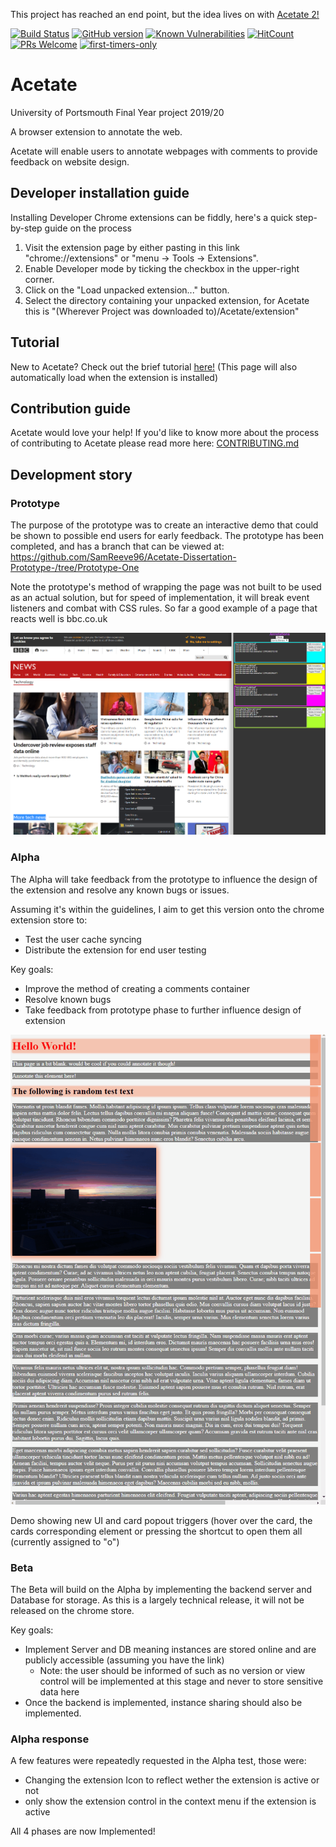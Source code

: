 This project has reached an end point, but the idea lives on with [Acetate 2!](https://github.com/SamReeve96/Acetate)

[![Build Status](https://travis-ci.org/SamReeve96/Acetate.svg?branch=master)](https://travis-ci.org/SamReeve96/Acetate)
[![GitHub version](https://badge.fury.io/gh/SamReeve96%2FAcetate.svg)](https://badge.fury.io/gh/SamReeve96%2FAcetate)
[![Known Vulnerabilities](https://snyk.io/test/github/SamReeve96/Acetate/badge.svg)](https://snyk.io/test/github/SamReeve96/Acetate)
[![HitCount](http://hits.dwyl.com/SamReeve96/Acetate.svg)](http://hits.dwyl.com/SamReeve96/Acetate)
[![PRs Welcome](https://img.shields.io/badge/PRs-welcome-brightgreen.svg?style=flat-square)](http://makeapullrequest.com)
[![first-timers-only](https://img.shields.io/badge/first--timers--only-friendly-blue.svg?style=flat-square)](https://www.firsttimersonly.com/)

# Acetate

University of Portsmouth Final Year project 2019/20

A browser extension to annotate the web.

Acetate will enable users to annotate webpages with comments to provide feedback on website design.

## Developer installation guide
Installing Developer Chrome extensions can be fiddly, here's a quick step-by-step guide on the process
1. Visit the extension page by either pasting in this link "chrome://extensions" or "menu -> Tools -> Extensions".
2. Enable Developer mode by ticking the checkbox in the upper-right corner.
3. Click on the "Load unpacked extension..." button.
4. Select the directory containing your unpacked extension, for Acetate this is "(Wherever Project was downloaded to)/Acetate/extension"

## Tutorial
New to Acetate? Check out the brief tutorial [here!](https://acetate-34616.web.app/Tutorial/) (This page will also automatically load when the extension is installed)

## Contribution guide
Acetate would love your help! 
If you'd like to know more about the process of contributing to Acetate please read more here: [CONTRIBUTING.md](https://github.com/SamReeve96/Acetate-Dissertation-Prototype-/blob/master/CONTRIBUTING.md)

## Development story
### Prototype

The purpose of the prototype was to create an interactive demo that could be shown to possible end users for early feedback. The prototype has been completed, and has a branch that can be viewed at: https://github.com/SamReeve96/Acetate-Dissertation-Prototype-/tree/Prototype-One

Note the prototype's method of wrapping the page was not built to be used as an actual solution, but for speed of implementation, it will break event listeners and combat with CSS rules. So far a good example of a page that reacts well is bbc.co.uk

![Image of Prototype](https://github.com/SamReeve96/Acetate-Dissertation-Prototype-/blob/master/Misc%20Resources/Images/PrototypeOneScreenshot-20012020.png?raw=true)

### Alpha
The Alpha will take feedback from the prototype to influence the design of the extension and resolve any known bugs or issues.

Assuming it's within the guidelines, I aim to get this version onto the chrome extension store to:
- Test the user cache syncing 
- Distribute the extension for end user testing

Key goals:
- Improve the method of creating a comments container
- Resolve known bugs
- Take feedback from prototype phase to further influence design of extension

![Image of Alpha UI update](https://github.com/SamReeve96/Acetate-Dissertation-Prototype-/blob/master/Misc%20Resources/Images/AcetateUIAlphaUpdate.gif?raw=true)

Demo showing new UI and card popout triggers (hover over the card, the cards corresponding element or pressing the shortcut to open them all (currently assigned to "o")

### Beta
The Beta will build on the Alpha by implementing the backend server and Database for storage. As this is a largely technical release, it will not be released on the chrome store.

Key goals:
- Implement Server and DB meaning instances are stored online and are publicly accessible (assuming you have the link)
  - Note: the user should be informed of such as no version or view control will be implemented at this stage and never to store sensitive data here
- Once the backend is implemented, instance sharing should also be implemented.


### Alpha response
A few features were repeatedly requested in the Alpha test, those were:
- Changing the extension Icon to reflect wether the extension is active or not
- only show the extension control in the context menu if the extension is active

All 4 phases are now Implemented!
